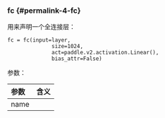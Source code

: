 ### fc {#permalink-4-fc}

用来声明一个全连接层：

```
fc = fc(input=layer,
              size=1024,
              act=paddle.v2.activation.Linear(),
              bias_attr=False)
```

参数：

| 参数 | 含义 |
| :--- | :--- |
| name |  |



